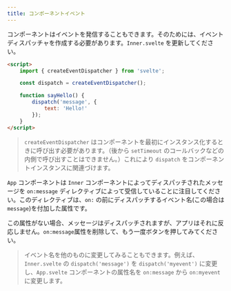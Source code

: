 ```yaml
---
title: コンポーネントイベント
---
```


コンポーネントはイベントを発信することもできます。そのためには、イベントディスパッチャを作成する必要があります。`Inner.svelte` を更新してください。

```html
<script>
	import { createEventDispatcher } from 'svelte';

	const dispatch = createEventDispatcher();

	function sayHello() {
		dispatch('message', {
			text: 'Hello!'
		});
	}
</script>
```

> `createEventDispatcher` はコンポーネントを最初にインスタンス化するときに呼び出す必要があります。（後から `setTimeout` のコールバックなどの内側で呼び出すことはできません。）これにより `dispatch` をコンポーネントインスタンスに関連づけます。

`App` コンポーネントは `Inner` コンポーネントによってディスパッチされたメッセージを `on:message` ディレクティブによって受信していることに注目してください。このディレクティブは、`on:` の前にディスパッチするイベント名(この場合は `message`)を付加した属性です。

この属性がない場合、メッセージはディスパッチされますが、アプリはそれに反応しません。`on:message`属性を削除して、もう一度ボタンを押してみてください。

> イベント名を他のものに変更してみることもできます。例えば、`Inner.svelte` の `dispatch('message')` を `dispatch('myevent')` に変更し、`App.svelte` コンポーネントの属性名を `on:message` から `on:myevent` に変更します。
